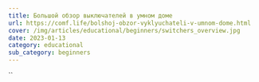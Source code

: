 ```yaml
---
title: Большой обзор выключателей в умном доме
url: https://comf.life/bolshoj-obzor-vyklyuchateli-v-umnom-dome.html
cover: /img/articles/educational/beginners/switchers_overview.jpg
date: 2023-01-13
category: educational
sub_category: beginners
---
```

``